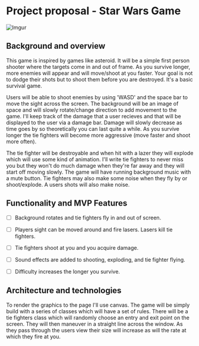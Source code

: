 # Project proposal - Star Wars Game

![Imgur](https://i.imgur.com/zJNUxT6.png)

## Background and overview 

This game is inspired by games like asteroid. It will be a simple first person shooter where the targets come in and out of frame. As you survive longer, more enemies will appear and will move/shoot at you faster. Your goal is not to dodge their shots but to shoot them before you are destroyed. It's a basic survival game. 

Users will be able to shoot enemies by using 'WASD' and the space bar to move the sight across the screen. The background will be an image of space and will slowly rotate/change direction to add movement to the game. I'll keep track of the damage that a user recieves and that will be displayed to the user via a damage bar. Damage will slowly decrease as time goes by so theoretically you can last quite a while. As you survive longer the tie fighters will become more aggressive (move faster and shoot more often).

The tie fighter will be destroyable and when hit with a lazer they will explode which will use some kind of animation. I'll write tie fighters to never miss you but they won't do much damage when they're far away and they will start off moving slowly. The game will have running background music with a mute button. Tie fighters may also make some noise when they fly by or shoot/explode. A users shots will also make noise. 

## Functionality and MVP Features 

- [ ] Background rotates and tie fighters fly in and out of screen.

- [ ] Players sight can be moved around and fire lasers. Lasers kill tie fighters.

- [ ] Tie fighters shoot at you and you acquire damage. 

- [ ] Sound effects are added to shooting, exploding, and tie fighter flying. 

- [ ] Difficulty increases the longer you survive.

## Architecture and technologies 

To render the graphics to the page I'll use canvas. The game will be simply build with a series of classes which will have a set of rules. There will be a tie fighters class which will randomly choose an entry and exit point on the screen. They will then maneuver in a straight line across the window. As they pass through the users view their size will increase as will the rate at which they fire at you. 
